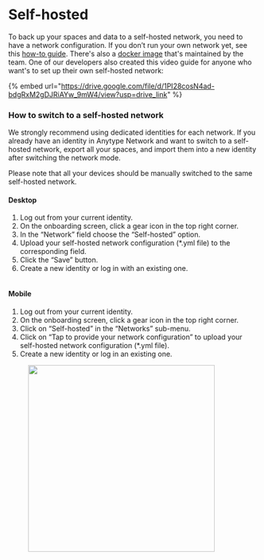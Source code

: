 # Self-hosted

To back up your spaces and data to a self-hosted network, you need to have a network configuration. If you don’t run your own network yet, see this [how-to guide](https://tech.anytype.io/how-to/self-hosting). There's also a [docker image](https://github.com/anyproto/any-sync-dockercompose) that's maintained by the team. One of our developers also created this video guide for anyone who want's to set up their own self-hosted network:

{% embed url="https://drive.google.com/file/d/1PI28cosN4ad-bdgRxM2gDJRiAYw_9mW4/view?usp=drive_link" %}

### How to switch to a self-hosted network

We strongly recommend using dedicated identities for each network. If you already have an identity in Anytype Network and want to switch to a self-hosted network, export all your spaces, and import them into a new identity after switching the network mode.

Please note that all your devices should be manually switched to the same self-hosted network.

#### Desktop

1. Log out from your current identity.
2. On the onboarding screen, click a gear icon in the top right corner.
3. In the “Network” field choose the “Self-hosted” option.
4. Upload your self-hosted network configuration (\*.yml file) to the corresponding field.
5. Click the “Save” button.
6. Create a new identity or log in with an existing one.

<figure><img src="../../../../.gitbook/assets/image (53) (1).png" alt=""><figcaption></figcaption></figure>

#### Mobile

1. Log out from your current identity.
2. On the onboarding screen, click a gear icon in the top right corner.
3. Click on “Self-hosted” in the “Networks” sub-menu.&#x20;
4. Click on “Tap to provide your network configuration” to upload your self-hosted network configuration (\*.yml file).
5. Create a new identity or log in an existing one.

<figure><img src="../../../../.gitbook/assets/Screenshot_20240411-104804_Anytype3.png" alt="" width="375"><figcaption></figcaption></figure>
